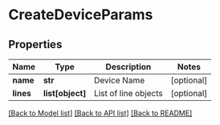 # CreateDeviceParams

## Properties
Name | Type | Description | Notes
------------ | ------------- | ------------- | -------------
**name** | **str** | Device Name | [optional] 
**lines** | **list[object]** | List of line objects | [optional] 

[[Back to Model list]](../README.md#documentation-for-models) [[Back to API list]](../README.md#documentation-for-api-endpoints) [[Back to README]](../README.md)


